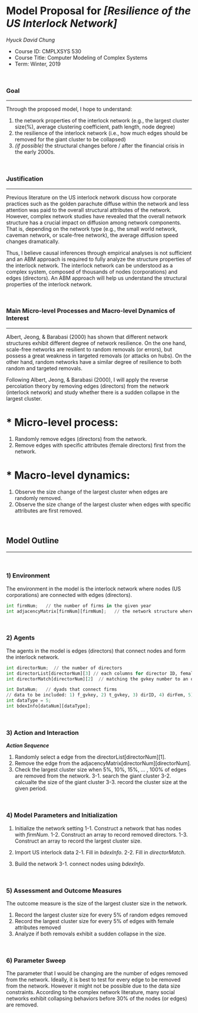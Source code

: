 # Model Proposal for _[Resilience of the US Interlock Network]_

_Hyuck David Chung_

* Course ID: CMPLXSYS 530
* Course Title: Computer Modeling of Complex Systems
* Term: Winter, 2019

&nbsp; 
### Goal 
*****
Through the proposed model, I hope to understand:
1) the network properties of the interlock network (e.g., the largest cluster size(%), average clustering coefficient, path length, node degree)
2) the resilience of the interlock network (i.e., how much edges should be removed for the giant cluster to be collapsed)
3) _(if possible)_  the structural changes before / after the financial crisis in the early 2000s.

&nbsp;  
### Justification
****
Previous literature on the US interlock network discuss how corporate practices such as the golden parachute diffuse within the network and less attention was paid to the overall structural attributes of the network. However, complex network studies have revealed that the overall network structure has a crucial impact on diffusion among network components. That is, depending on the network type (e.g., the small world network, caveman network, or scale-free network), the average diffusion speed changes dramatically.

Thus, I believe causal inferences through empirical analyses is not sufficient and an ABM approach is required to fully analyze the structure properties of the interlock network. The interlock network can be understood as a complex system, composed of thousands of nodes (corporations) and edges (directors). An ABM approach will help us understand the structural properties of the interlock network.

&nbsp; 
### Main Micro-level Processes and Macro-level Dynamics of Interest
****

Albert, Jeong, & Barabasi (2000) has shown that different network structures exhibit different degree of network resilience. On the one hand, scale-free networks are resilient to random removals (or errors), but possess a great weakness in targeted removals (or attacks on hubs). On the other hand, random networks have a similar degree of resilience to both random and targeted removals.

Following Albert, Jeong, & Barabasi (2000), I will apply the reverse percolation theory by removing edges (directors) from the network (interlock network) and study whether there is a sudden collapse in the largest cluster.

# * Micro-level process:
1. Randomly remove edges (directors) from the network.  
2. Remove edges with specific attributes (female directors) first from the network.

# * Macro-level dynamics:
1. Observe the size change of the largest cluster when edges are randomly removed.
2. Observe the size change of the largest cluster when edges with specific attributes are first removed.

&nbsp; 
## Model Outline
****
&nbsp; 
### 1) Environment
The environment in the model is the interlock network where nodes (US corporations) are connected with edges (directors).

```python
int firmNum;   // the number of firms in the given year
int adjacencyMatrix[firmNum][firmNum];   // the network structure where the value is equal to 1 if two nodes are connected, 0 if not.
```

&nbsp; 
### 2) Agents
The agents in the model is edges (directors) that connect nodes and form the interlock network.

```python
int directorNum;  // the number of directors
int directorList[directorNum][3] // each columns for director ID, female director, ethinicity
int directorMatch[directorNum][2]  // matching the gvkey number to an ordered sequence

int DataNum;   // dyads that connect firms
// data to be included: 1) f_gvkey, 2) t_gvkey, 3) dirID, 4) dirFem, 5) ethinicity
int dataType = 5; 
int bdexInfo[dataNum][dataType];
```

&nbsp; 
### 3) Action and Interaction 
 
**_Action Sequence_**

1. Randomly select a edge from the directorList[directorNum][1].
2. Remove the edge from the adjacencyMatrix[directorNum][directorNum].
3. Check the largest cluster size when 5%, 10%, 15%, ... , 100% of edges are removed from the network.
  3-1. search the giant cluster
  3-2. calcualte the size of the giant cluster
  3-3. record the cluster size at the given period.

&nbsp; 
### 4) Model Parameters and Initialization

1. Initialize the network setting
1-1. Construct a network that has nodes with _firmNum_.
1-2. Construct an array to record removed directors.
1-3. Construct an array to record the largest cluster size.

2. Import US interlock data
2-1. Fill in _bdexInfo_.
2-2. Fill in _directorMatch_.

3. Build the network
3-1. connect nodes using _bdexInfo_.

&nbsp; 
### 5) Assessment and Outcome Measures
The outcome measure is the size of the largest cluster size in the network.

1. Record the largest cluster size for every 5% of random edges removed
2. Record the largest cluster size for every 5% of edges with female attributes removed
3. Analyze if both removals exhibit a sudden collapse in the size.

&nbsp; 
### 6) Parameter Sweep
The parameter that I would be changing are the number of edges removed from the network.
Ideally, it is best to test for every edge to be removed from the network.
However it might not be possible due to the data size constraints.
According to the complex network literature, many social networks exhibit collapsing behaviors before 30% of the nodes (or edges) are removed. 
